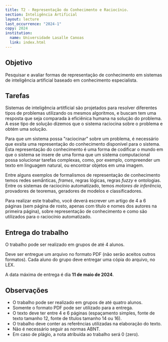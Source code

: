```yaml
---
title: T2 - Representação do Conhecimento e Raciocínio.
section: Inteligência Artificial
layout: lecture
last_occurrence: "2024-1"
copy: 2024
institution:
  name: Universidade Lasalle Canoas
  link: index.html
---
```


## Objetivo

Pesquisar e avaliar formas de representação de conhecimento em sistemas de inteligência artificial baseado em conhecimento especialista.

## Tarefas

Sistemas de inteligência artitficial são projetados para resolver diferentes tipos de problemas utilizando os mesmos algoritmos, e buscam tem uma resposta que seja comparada à eficiênica humana na solução do problema. A esse tipo de solução dizemos que o sistema raciocina sobre o problema e obtém uma solução.

Para que um sistema possa "raciocinar" sobre um problema, é necessário que exsita uma representação do conhecimento disponível para o sistema. Esta representação do conhecimento é uma forma de codificar o mundo em que o sistema se insere de uma forma que um sistema computacional possa solucionar tarefas complexas, como, por exemplo, compreender um texto em linguagem natural, ou encontrar objetos em uma imagem.

Entre alguns exemplos de formalismos de representação de conhecimento temos redes semầnticas, _frames_, regras lógicas, regras _fuzzy_ e ontologias. Entre os sistemas de raciocínio automatizado, temos _motores de inferência_, provadores de teoremas, geradores de modelos e classificadores.

Para realizar este trabalho, você deverá escrever um artigo de 4 a 6 páginas (sem página de rosto, apenas com título e nomes dos autores na primeira página), sobre representação de conhecimento e como são utilizados para o raciocínio automatizado.

## Entrega do trabalho

O trabalho pode ser realizado em grupos de até 4 alunos.

Deve ser entregue um arquivo no formato PDF (não serão aceitos outros formatos). Cada aluno do grupo deve entregar uma cópia do arquivo, no LEX.

A data máxima de entrega é dia **11 de maio de 2024**.

## Observações

* O trabalho pode ser realizado em grupos de até quatro alunos.
* Somente o formato PDF pode ser utilizado para a entrega.
* O texto deve ter entre 4 e 6 páginas (espaçamento simples, fonte de texto tamanho 12, fonte de títulos tamanho 14 ou 16).
* O trabalho deve conter as referências utilizadas na elaboração do texto.
* Não é necessário seguir as normas ABNT.
* Em caso de plágio, a nota atribuída ao trabalho será 0 (zero).
